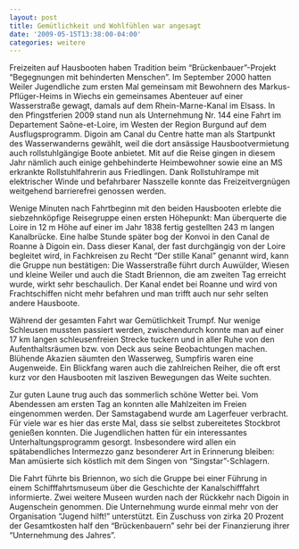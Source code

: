 ```yaml
---
layout: post
title: Gemütlichkeit und Wohlfühlen war angesagt
date: '2009-05-15T13:38:00-04:00'
categories: weitere
---
```


Freizeiten auf Hausbooten haben Tradition beim “Brückenbauer”-Projekt “Begegnungen mit behinderten Menschen”. Im September 2000 hatten Weiler Jugendliche zum ersten Mal gemeinsam mit Bewohnern des Markus-Pflüger-Heims in Wiechs ein gemeinsames Abenteuer auf einer Wasserstraße gewagt, damals auf dem Rhein-Marne-Kanal im Elsass. In den Pfingstferien 2009 stand nun als Unternehmung Nr. 144 eine Fahrt im Departement Saône-et-Loire, im Westen der Region Burgund auf dem Ausflugsprogramm. Digoin am Canal du Centre hatte man als Startpunkt des Wasserwanderns gewählt, weil die dort ansässige Hausbootvermietung auch rollstuhlgängige Boote anbietet. Mit auf die Reise gingen in diesem Jahr nämlich auch einige gehbehinderte Heimbewohner sowie eine an MS erkrankte Rollstuhlfahrerin aus Friedlingen. Dank Rollstuhlrampe mit elektrischer Winde und befahrbarer Nasszelle konnte das Freizeitvergnügen weitgehend barrierefrei genossen werden.

Wenige Minuten nach Fahrtbeginn mit den beiden Hausbooten erlebte die siebzehnköpfige Reisegruppe einen ersten Höhepunkt: Man überquerte die Loire in 12 m Höhe auf einer im Jahr 1838 fertig gestellten 243 m langen Kanalbrücke. Eine halbe Stunde später bog der Konvoi in den Canal de Roanne à Digoin ein. Dass dieser Kanal, der fast durchgängig von der Loire begleitet wird, in Fachkreisen zu Recht “Der stille Kanal” genannt wird, kann die Gruppe nun bestätigen: Die Wasserstraße führt durch Auwülder, Wiesen und kleine Weiler und auch die Stadt Briennon, die am zweiten Tag erreicht wurde, wirkt sehr beschaulich. Der Kanal endet bei Roanne und wird von Frachtschiffen nicht mehr befahren und man trifft auch nur sehr selten andere Hausboote.

Während der gesamten Fahrt war Gemütlichkeit Trumpf. Nur wenige Schleusen mussten passiert werden, zwischendurch konnte man auf einer 17 km langen schleusenfreien Strecke tuckern und in aller Ruhe von den Aufenthaltsräumen bzw. von Deck aus seine Beobachtungen machen. Blühende Akazien säumten den Wasserweg, Sumpfiris waren eine Augenweide. Ein Blickfang waren auch die zahlreichen Reiher, die oft erst kurz vor den Hausbooten mit lasziven Bewegungen das Weite suchten.

Zur guten Laune trug auch das sommerlich schöne Wetter bei. Vom Abendessen am ersten Tag an konnten alle Mahlzeiten im Freien eingenommen werden. Der Samstagabend wurde am Lagerfeuer verbracht. Für viele war es hier das erste Mal, dass sie selbst zubereitetes Stockbrot genießen konnten.
Die Jugendlichen hatten für ein interessantes Unterhaltungsprogramm gesorgt. Insbesondere wird allen ein spätabendliches Intermezzo ganz besonderer Art in Erinnerung bleiben: Man amüsierte sich köstlich mit dem Singen von “Singstar”-Schlagern.

Die Fahrt führte bis Briennon, wo sich die Gruppe bei einer Führung in einem Schifffahrtsmuseum über die Geschichte der Kanalschifffahrt informierte. Zwei weitere Museen wurden nach der Rückkehr nach Digoin in Augenschein genommen. Die Unternehmung wurde einmal mehr von der Organisation “Jugend hilft!” unterstützt. Ein Zuschuss von zirka 20 Prozent der Gesamtkosten half den “Brückenbauern” sehr bei der Finanzierung ihrer “Unternehmung des Jahres”.

